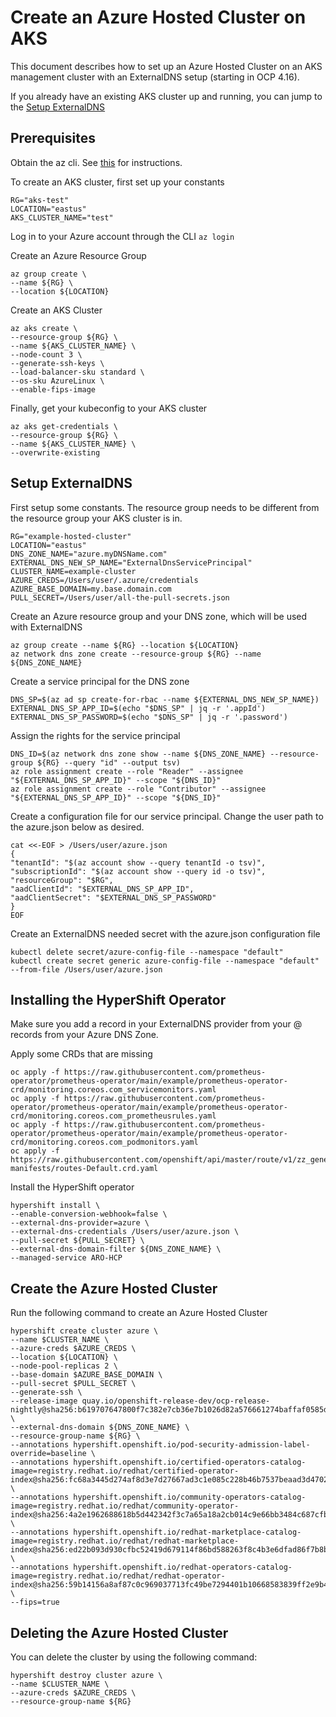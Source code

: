 # Create an Azure Hosted Cluster on AKS
This document describes how to set up an Azure Hosted Cluster on an AKS management cluster with an ExternalDNS setup (starting in OCP 4.16).

If you already have an existing AKS cluster up and running, you can jump to the [Setup ExternalDNS](#setup-externaldns)

## Prerequisites
Obtain the az cli. See [this](https://learn.microsoft.com/en-us/cli/azure/install-azure-cli) for instructions.

To create an AKS cluster, first set up your constants
```
RG="aks-test"
LOCATION="eastus"
AKS_CLUSTER_NAME="test"
```

Log in to your Azure account through the CLI
`az login`

Create an Azure Resource Group
```
az group create \
--name ${RG} \
--location ${LOCATION}
```

Create an AKS Cluster
```
az aks create \
--resource-group ${RG} \
--name ${AKS_CLUSTER_NAME} \
--node-count 3 \
--generate-ssh-keys \
--load-balancer-sku standard \
--os-sku AzureLinux \ 
--enable-fips-image
```

Finally, get your kubeconfig to your AKS cluster
```
az aks get-credentials \
--resource-group ${RG} \
--name ${AKS_CLUSTER_NAME} \
--overwrite-existing
```


## Setup ExternalDNS
First setup some constants. The resource group needs to be different from the resource group your AKS cluster is in.
```
RG="example-hosted-cluster"
LOCATION="eastus"
DNS_ZONE_NAME="azure.myDNSName.com"
EXTERNAL_DNS_NEW_SP_NAME="ExternalDnsServicePrincipal"
CLUSTER_NAME=example-cluster
AZURE_CREDS=/Users/user/.azure/credentials
AZURE_BASE_DOMAIN=my.base.domain.com
PULL_SECRET=/Users/user/all-the-pull-secrets.json
```

Create an Azure resource group and your DNS zone, which will be used with ExternalDNS
```
az group create --name ${RG} --location ${LOCATION}
az network dns zone create --resource-group ${RG} --name ${DNS_ZONE_NAME}
```

Create a service principal for the DNS zone
```
DNS_SP=$(az ad sp create-for-rbac --name ${EXTERNAL_DNS_NEW_SP_NAME})
EXTERNAL_DNS_SP_APP_ID=$(echo "$DNS_SP" | jq -r '.appId')
EXTERNAL_DNS_SP_PASSWORD=$(echo "$DNS_SP" | jq -r '.password')
```

Assign the rights for the service principal
```
DNS_ID=$(az network dns zone show --name ${DNS_ZONE_NAME} --resource-group ${RG} --query "id" --output tsv)
az role assignment create --role "Reader" --assignee "${EXTERNAL_DNS_SP_APP_ID}" --scope "${DNS_ID}"
az role assignment create --role "Contributor" --assignee "${EXTERNAL_DNS_SP_APP_ID}" --scope "${DNS_ID}"
```

Create a configuration file for our service principal. Change the user path to the azure.json below as desired.
```
cat <<-EOF > /Users/user/azure.json
{
"tenantId": "$(az account show --query tenantId -o tsv)",
"subscriptionId": "$(az account show --query id -o tsv)",
"resourceGroup": "$RG",
"aadClientId": "$EXTERNAL_DNS_SP_APP_ID",
"aadClientSecret": "$EXTERNAL_DNS_SP_PASSWORD"
}
EOF
```

Create an ExternalDNS needed secret with the azure.json configuration file
```
kubectl delete secret/azure-config-file --namespace "default"
kubectl create secret generic azure-config-file --namespace "default" --from-file /Users/user/azure.json
```

## Installing the HyperShift Operator
Make sure you add a record in your ExternalDNS provider from your @ records from your Azure DNS Zone.

Apply some CRDs that are missing
```
oc apply -f https://raw.githubusercontent.com/prometheus-operator/prometheus-operator/main/example/prometheus-operator-crd/monitoring.coreos.com_servicemonitors.yaml
oc apply -f https://raw.githubusercontent.com/prometheus-operator/prometheus-operator/main/example/prometheus-operator-crd/monitoring.coreos.com_prometheusrules.yaml
oc apply -f https://raw.githubusercontent.com/prometheus-operator/prometheus-operator/main/example/prometheus-operator-crd/monitoring.coreos.com_podmonitors.yaml
oc apply -f https://raw.githubusercontent.com/openshift/api/master/route/v1/zz_generated.crd-manifests/routes-Default.crd.yaml
```

Install the HyperShift operator
```
hypershift install \
--enable-conversion-webhook=false \
--external-dns-provider=azure \
--external-dns-credentials /Users/user/azure.json \
--pull-secret ${PULL_SECRET} \
--external-dns-domain-filter ${DNS_ZONE_NAME} \
--managed-service ARO-HCP
```

## Create the Azure Hosted Cluster
Run the following command to create an Azure Hosted Cluster

```
hypershift create cluster azure \
--name $CLUSTER_NAME \
--azure-creds $AZURE_CREDS \
--location ${LOCATION} \
--node-pool-replicas 2 \
--base-domain $AZURE_BASE_DOMAIN \
--pull-secret $PULL_SECRET \
--generate-ssh \
--release-image quay.io/openshift-release-dev/ocp-release-nightly@sha256:b619707647800f7c382e7cb36e7b1026d82a576661274baffaf0585dd257fd1d \
--external-dns-domain ${DNS_ZONE_NAME} \
--resource-group-name ${RG} \
--annotations hypershift.openshift.io/pod-security-admission-label-override=baseline \
--annotations hypershift.openshift.io/certified-operators-catalog-image=registry.redhat.io/redhat/certified-operator-index@sha256:fc68a3445d274af8d3e7d27667ad3c1e085c228b46b7537beaad3d470257be3e \
--annotations hypershift.openshift.io/community-operators-catalog-image=registry.redhat.io/redhat/community-operator-index@sha256:4a2e1962688618b5d442342f3c7a65a18a2cb014c9e66bb3484c687cfb941b90 \
--annotations hypershift.openshift.io/redhat-marketplace-catalog-image=registry.redhat.io/redhat/redhat-marketplace-index@sha256:ed22b093d930cfbc52419d679114f86bd588263f8c4b3e6dfad86f7b8baf9844 \
--annotations hypershift.openshift.io/redhat-operators-catalog-image=registry.redhat.io/redhat/redhat-operator-index@sha256:59b14156a8af87c0c969037713fc49be7294401b10668583839ff2e9b49c18d6 \
--fips=true
```

## Deleting the Azure Hosted Cluster
You can delete the cluster by using the following command:
```
hypershift destroy cluster azure \
--name $CLUSTER_NAME \
--azure-creds $AZURE_CREDS \
--resource-group-name ${RG}
```
